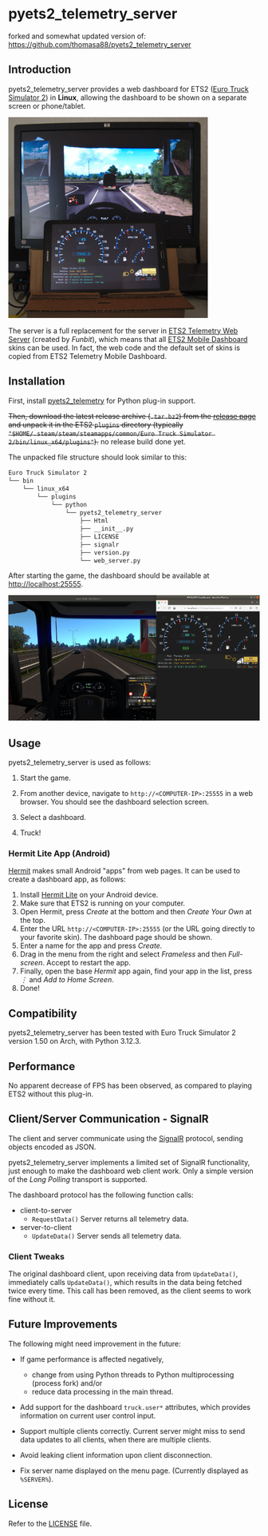 # pyets2_telemetry_server

forked and somewhat updated version of:
https://github.com/thomasa88/pyets2_telemetry_server

## Introduction

pyets2_telemetry_server provides a web dashboard for ETS2 ([Euro Truck Simulator 2](https://eurotrucksimulator2.com/)) in **Linux**, allowing the dashboard to be shown on a separate screen or phone/tablet.

![](setup.jpg)

The server is a full replacement for the server in [ETS2 Telemetry Web Server](https://github.com/Funbit/ets2-telemetry-server) (created by *Funbit*), which means that all [ETS2 Mobile Dashboard](https://github.com/Funbit/ets2-telemetry-server) skins can be used. In fact, the web code and the default set of skins is copied from ETS2 Telemetry Mobile Dashboard.

## Installation

First, install [pyets2_telemetry](https://github.com/BangL/pyets2_telemetry) for Python plug-in support.

~~Then, download the latest release archive (`.tar.bz2`) from the [release page](https://github.com/BangL/pyets2_telemetry_server/releases) and unpack it in the ETS2 `plugins` directory (typically `"$HOME/.steam/steam/steamapps/common/Euro Truck Simulator 2/bin/linux_x64/plugins"`).~~
no release build done yet.

The unpacked file structure should look similar to this:

```
Euro Truck Simulator 2
└── bin
    └── linux_x64
        └── plugins
            └── python
                └── pyets2_telemetry_server
                    ├── Html
                    ├── __init__.py
                    ├── LICENSE
                    ├── signalr
                    ├── version.py
                    └── web_server.py
```

After starting the game, the dashboard should be available at [http://localhost:25555]().

![ETS2 and pyets2_telemetry_server running](screenshot.png)

## Usage

pyets2_telemetry_server is used as follows:

1. Start the game.

2. From another device, navigate to `http://<COMPUTER-IP>:25555` in a web browser. You should see the dashboard selection screen.
3. Select a dashboard.
4. Truck!

### Hermit Lite App (Android)

[Hermit](https://play.google.com/store/apps/details?id=com.chimbori.hermitcrab) makes small Android "apps" from web pages. It can be used to create a dashboard app, as follows:

1. Install [Hermit Lite](https://play.google.com/store/apps/details?id=com.chimbori.hermitcrab) on your Android device.
2. Make sure that ETS2 is running on your computer.
3. Open Hermit, press *Create* at the bottom and then *Create Your Own* at the top.
4. Enter the URL `http://<COMPUTER-IP>:25555` (or the URL going directly to your favorite skin). The dashboard page should be shown.
5. Enter a name for the app and press *Create.*
6. Drag in the menu from the right and select *Frameless* and then *Full-screen*. Accept to restart the app.
7. Finally, open the base *Hermit* app again, find your app in the list, press *⋮* and *Add to Home Screen*.
8. Done!

## Compatibility

pyets2_telemetry_server has been tested with Euro Truck Simulator 2 version 1.50 on Arch, with Python 3.12.3.

## Performance

No apparent decrease of FPS has been observed, as compared to playing ETS2 without this plug-in.

## Client/Server Communication - SignalR

The client and server communicate using the [SignalR](https://dotnet.microsoft.com/apps/aspnet/real-time) protocol, sending objects encoded as JSON.

pyets2_telemetry_server implements a limited set of SignalR functionality, just enough to make the dashboard web client work. Only a simple version of the *Long Polling* transport is supported.

The dashboard protocol has the following function calls:

* client-to-server
  * `RequestData()` Server returns all telemetry data.
* server-to-client
  * `UpdateData()` Server sends all telemetry data.

### Client Tweaks

The original dashboard client, upon receiving data from `UpdateData()`, immediately calls `UpdateData()`, which results in the data being fetched twice every time. This call has been removed, as the client seems to work fine without it.

## Future Improvements

The following might need improvement in the future:

* If game performance is affected negatively,
  * change from using Python threads to Python multiprocessing (process fork) and/or
  * reduce data processing in the main thread.

* Add support for the dashboard `truck.user*` attributes, which provides information on current user control input.

* Support multiple clients correctly. Current server might miss to send data updates to all clients, when there are multiple clients.
* Avoid leaking client information upon client disconnection.
* Fix server name displayed on the menu page. (Currently displayed as `%SERVER%`).

## License

Refer to the [LICENSE](LICENSE) file.

